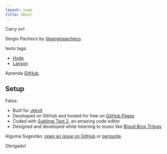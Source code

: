 ```yaml
---
layout: page
title: About
---
```


<p class="message">
  Carry on! 
</p>

Sergio Pacheco by [@sergiopacheco](https://twitter.com/mdo).

texto tags:

* [Hyde](http://hyde.getpoole.com)
* [Lanyon](http://lanyon.getpoole.com)

Aprenda [GitHub](https://github.com/poole).

## Setup

Fatos:

* Built for [Jekyll](http://jekyllrb.com)
* Developed on GitHub and hosted for free on [GitHub Pages](https://pages.github.com)
* Coded with [Sublime Text 2](http://sublimetext.org), an amazing code editor
* Designed and developed while listening to music like [Blood Bros Trilogy](https://soundcloud.com/maddecent/sets/blood-bros-series)

Alguma Sugestão: [open an issue on GitHub](https://github.com/poole/issues/new) or [pergunte](https://twitter.com/mdo).

Obrigado!
